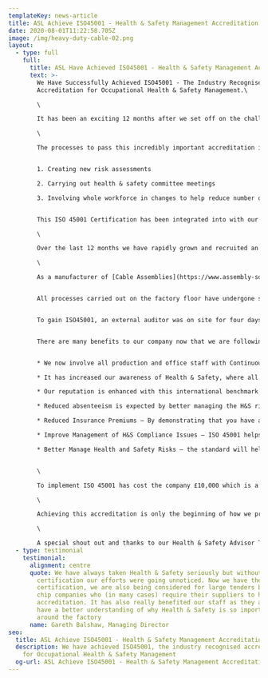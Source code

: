 ```yaml
---
templateKey: news-article
title: ASL Achieve ISO45001 - Health & Safety Management Accreditation
date: 2020-08-01T11:22:58.705Z
image: /img/heavy-duty-cable-02.png
layout:
  - type: full
    full:
      title: ASL Have Achieved ISO45001 - Health & Safety Management Accreditation
      text: >-
        We Have Successfully Achieved ISO45001 - The Industry Recognised
        Accreditation for Occupational Health & Safety Management.\

        \

        It has been an exciting 12 months after we set off on the challenge to achieve the exceptionally high Health & Safety standards of ISO45001, and we are happy to announce that we have done it!\

        \

        The processes to pass this incredibly important accreditation involved implementing;


        1. Creating new risk assessments

        2. Carrying out health & safety committee meetings

        3. Involving whole workforce in changes to help reduce number of accidents


        This ISO 45001 Certification has been integrated into with our “ISO 9001:2015 Quality Management System Certification” which now forms our new "Implemented Management System".\

        \

        Over the last 12 months we have rapidly grown and recruited an extra 20 staff. This incredible growth led us to look at how we can ensure that as growth continues, but that our accidents don't. Having ISO45001 standards in place all around our factory will ensure all employees feel they are in a safe working environment.\

        \

        As a manufacturer of [Cable Assemblies](https://www.assembly-solutions.com/cable-assemblies), [Wiring Looms](https://www.assembly-solutions.com/wiring-loom) and [Control Panels](https://www.assembly-solutions.com/control-panels), there are many processes involved in making the products which employees need to feel safe.


        All processes carried out on the factory floor have undergone safety risk assessments to ensure accidents are kept at an absolute minimum. These processes include; Soldering, Heat Guns, and moving heavy cable drums.


        To gain ISO45001, an external auditor was on site for four days and went through our Integrated Management System thoroughly with the team. It involved participation from production staff answering questions to show their H&S knowledge.


        There are many benefits to our company now that we are following the ISO 45001 Framework. Here are a few;


        * We now involve all production and office staff with Continuous Improvement Projects which has led to full day workshops improving their knowledge on Health & Safety matters.

        * It has increased our awareness of Health & Safety, where all employees better understand the risks and ensure that workers take an active role in health and safety matters.

        * Our reputation is enhanced with this international benchmark and we are now able to bid for new opportunities where they require this accreditation.

        * Reduced absenteeism is expected by better managing the H&S risks in the workplace, we will be able to protect employees, reducing absenteeism and turnover rates.

        * Reduced Insurance Premiums – By demonstrating that you have an effective occupational health and safety management system in place, many businesses can go on to benefit from reduced insurance premiums.

        * Improve Management of H&S Compliance Issues – ISO 45001 helps to improve your ability to respond to regulatory compliance issues, reducing the overall costs of incidents and downtime.

        * Better Manage Health and Safety Risks – the standard will help you to determine hazards and the health and safety risks associated with your activities; seeking to either eliminate them or put controls in place to minimise their effects.


        \

        To implement ISO 45001 has cost the company £10,000 which is a substantial investment but it is absolutely essential as we strive forward in becoming the industry leader for [quality cable assembly](https://www.assembly-solutions.com/cable-assembly) services and [wiring harness manufacture](https://www.assembly-solutions.com/wiring-harness) services.\

        \

        Achieving this accreditation is only the beginning of how we prioritise the safety and wellbeing for our workforce, and we look forward to the maintaining these new standards and exploring even more ways to become better in these crucial areas.\

        \

        A special shout out and thanks to our Health & Safety Advisor Tony Lundy, who has done an exceptional job implementing the new IMS and helping ASL obtain ISO 45001.
  - type: testimonial
    testimonial:
      alignment: centre
      quote: We have always taken Health & Safety seriously but without the official
        certification our efforts were going unnoticed. Now we have the ISO45001
        certification, we are also being considered for large tenders by blue
        chip companies who (in many cases) require their suppliers to have this
        accreditation. It has also really benefited our staff as they all now
        have a better understanding of why Health & Safety is so important
        around the factory
      name: Gareth Balshaw, Managing Director
seo:
  title: ASL Achieve ISO45001 - Health & Safety Management Accreditation
  description: We have achieved ISO45001, the industry recognised accreditation
    for Occupational Health & Safety Management
  og-url: ASL Achieve ISO45001 - Health & Safety Management Accreditation
---
```

